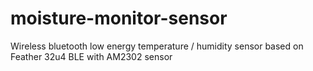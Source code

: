 # moisture-monitor-sensor
Wireless bluetooth low energy temperature / humidity sensor based on Feather 32u4 BLE with AM2302 sensor
